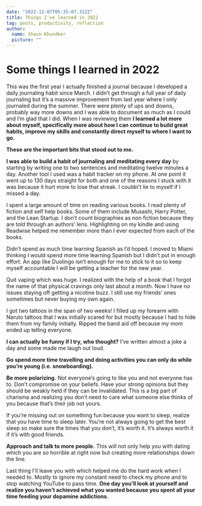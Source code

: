 ```yaml
---
date: "2022-12-07T05:35:07.322Z"
title: Things I've learned in 2022
tag: posts, productivity, reflection
author:
  name: Shaun Khundker
  picture: ""
---
```


# Some things I learned in 2022

This was the first year I actually finished a journal because I developed a daily journaling habit since March. I didn’t get through a full year of daily journaling but it’s a massive improvement from last year where I only journaled during the summer. There were plenty of ups and downs, probably way more downs and I was able to document as much as I could and I’m glad that I did. When I was reviewing them **I learned a lot more about myself, specifically more about how I can continue to build great habits, improve my skills and constantly direct myself to where I want to go.**

**These are the important bits that stood out to me.**

**I was able to build a habit of journaling and meditating every day** by starting by writing one to two sentences and meditating twelve minutes a day. Another tool I used was a habit tracker on my phone. At one point it went up to 130 days straight for both and one of the reasons I stuck with it was because it hurt more to lose that streak. I couldn’t lie to myself if I missed a day.

I spent a large amount of time on reading various books. I read plenty of fiction and self help books. Some of them include Musashi, Harry Potter, and the Lean Startup. I don’t count biographies as non fiction because they are told through an authors’ lens. Highlighting on my kindle and using Readwise helped me remember more than I ever expected from each of the books.

Didn’t spend as much time learning Spanish as I’d hoped. I moved to Miami thinking I would spend more time learning Spanish but I didn’t put in enough effort. An app like Duolingo isn’t enough for me to stick to it so to keep myself accountable I will be getting a teacher for the new year.

Quit vaping which was huge. I realized with the help of a book that I forgot the name of that physical cravings only last about a month. Now I have no issues staying off getting a nicotine buzz. I still use my friends’ ones sometimes but never buying my own again.

I got two tattoos in the span of two weeks! I filled up my forearm with Naruto tattoos that I was initially scared for but mostly because I had to hide them from my family initially. Ripped the band aid off because my mom ended up telling everyone.

**I can actually be funny if I try, who thought?** I’ve written almost a joke a day and some made me laugh out loud.

**Go spend more time travelling and doing activities you can only do while you’re young (i.e. snowboarding).**

**Be more polarizing.** Not everyone’s going to like you and not everyone has to. Don’t compromise on your beliefs. Have your strong opinions but they should be weakly held if they can be invalidated. This is a big part of charisma and realizing you don’t need to care what someone else thinks of you because that’s their job not yours.

If you’re missing out on something fun because you want to sleep, realize that you have time to sleep later. You’re not always going to get the best sleep so make sure the times that you don’t, it’s worth it. It’s always worth it if it’s with good friends.

**Approach and talk to more people.** This will not only help you with dating which you are so horrible at right now but creating more relationships down the line.

Last thing I'll leave you with which helped me do the hard work when I needed to. Mostly to ignore my constant need to
check my phone and to stop watching YouTube to pass time.
**One day you’ll look at yourself and realize you haven’t achieved what you wanted because you spent all your time feeding your dopamine addictions.**
